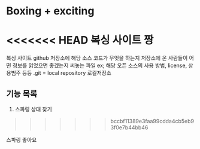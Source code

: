 # Boxing + exciting
<<<<<<< HEAD
복싱 사이트 짱 
=======
복싱 사이트
github 저장소에 해당 소스 코드가 무엇을 하는지 저장소에 온 사람들이 어떤 정보를 읽었으면 좋겠는지 써놓는 파일
ex; 해당 오픈 소스의 사용 방법, license, 상용범주 등등 
.git = local repository 로컬저장소

## 기능 목록
1. 스파링 상대 찾기
>>>>>>> bccbf11389e3faa99cdda4cb5eb93f0e7b44bb46

스파링 좋아요